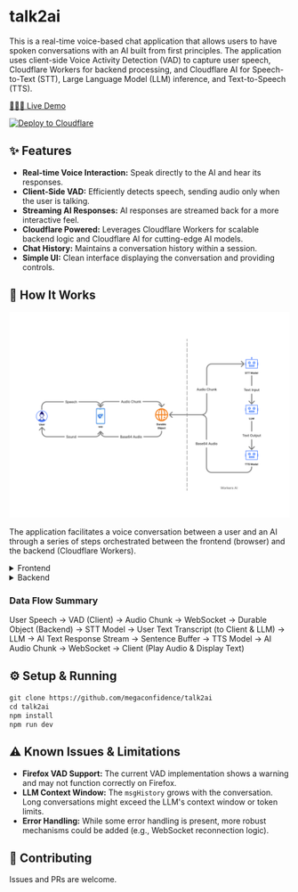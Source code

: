 # talk2ai

This is a real-time voice-based chat application that allows users to have spoken conversations with an AI built from first principles. The application uses client-side Voice Activity Detection (VAD) to capture user speech, Cloudflare Workers for backend processing, and Cloudflare AI for Speech-to-Text (STT), Large Language Model (LLM) inference, and Text-to-Speech (TTS).

[🚀🚀🚀 Live Demo](https://talk2ai.conflare.workers.dev/)

[![Deploy to Cloudflare](https://deploy.workers.cloudflare.com/button)](https://deploy.workers.cloudflare.com/?url=https://github.com/megaconfidence/talk2ai)

## ✨ Features

* **Real-time Voice Interaction:** Speak directly to the AI and hear its responses.
* **Client-Side VAD:** Efficiently detects speech, sending audio only when the user is talking.
* **Streaming AI Responses:** AI responses are streamed back for a more interactive feel.
* **Cloudflare Powered:** Leverages Cloudflare Workers for scalable backend logic and Cloudflare AI for cutting-edge AI models.
* **Chat History:** Maintains a conversation history within a session.
* **Simple UI:** Clean interface displaying the conversation and providing controls.

## 🚀 How It Works
![Architecture Diagram](arch.png)

The application facilitates a voice conversation between a user and an AI through a series of steps orchestrated between the frontend (browser) and the backend (Cloudflare Workers).

<details>
<summary>Frontend</summary>

### Frontend (Client-Side)

1.  **User Interaction & Permissions:**
    * The user clicks the "Start Conversation" button.
    * The browser requests microphone access.
2.  **Voice Activity Detection (VAD):**
    * Once permission is granted, the client-side VAD system is initialized.
    * The VAD listens to the microphone input. When the user speaks, it captures audio.
    * It processes the speech into audio chunks (ArrayBuffers).
3.  **WebSocket Connection:**
    * A WebSocket connection is established with the backend Cloudflare Worker.
4.  **Sending Audio:**
    * The captured audio chunks are sent directly to the backend via the WebSocket.
    * Any currently playing AI audio is stopped before sending new user audio.
5.  **Receiving & Displaying Messages:**
    * The frontend listens for messages from the WebSocket:
        * **`text` type:** This is the user's speech transcribed by the backend. It's displayed in the chat UI as a user message.
        * **`audio` type:** This is the AI's response. The `text` content is displayed as an AI message, and the accompanying `audio` data is queued and played back to the user.
    * The UI updates status messages (e.g., "Listening...", "AI Speaking...", "Processing...").
    * A visualizer provides feedback when the user is speaking.
6.  **Controls:**
    * **Start/Stop Conversation:** Manages the VAD, WebSocket activity, and UI state.
    * **Clear Chat:** Clears the displayed messages and sends a `clear` command to the backend to reset the conversation history for the session.
</details>

<details>
<summary>Backend</summary>
	
### Backend (Cloudflare Worker with Durable Object)

The backend is built using a Cloudflare Worker that utilizes a Durable Object to manage the state for each WebSocket connection (i.e., each user session).

1.  **WebSocket Handshake:**
    * When the frontend attempts to connect to `/websocket`, the main Worker `fetch` handler upgrades the HTTP request to a WebSocket connection.
    * It gets or creates a unique Durable Object instance (using `idFromName(crypto.randomUUID())`) to handle this specific WebSocket connection.
2.  **Receiving User Audio & Commands:**
    * The Durable Object's WebSocket event listener receives messages from the client.
    * If the message is a **stringified JSON command** (e.g., `{ "type": "cmd", "data": "clear" }`), it processes the command (e.g., clears `this.msgHistory`).
    * If the message is an **audio buffer** (user's speech):
3.  **Speech-to-Text (STT):**
    * The audio buffer (an `ArrayBuffer`) is converted to a `Uint8Array`.
    * This array is sent to the Cloudflare AI STT model (`@cf/openai/whisper-tiny-en`).
    * The model transcribes the audio to text.
    * The transcribed text is sent back to the client via WebSocket (`{ type: 'text', text: user_transcription }`) so the user can see what the AI heard.
    * The user's transcribed text is added to the `msgHistory` array for context (`{ role: 'user', content: text }`).
4.  **Large Language Model (LLM) Inference:**
    * The `msgHistory` (containing the conversation so far) is sent to the Cloudflare AI LLM (`@cf/meta/llama-4-scout-17b-16e-instruct`).
    * A system prompt ("You in a voice conversation with the user") guides the LLM's behavior.
    * The LLM generates a response as a text stream. `smoothStream()` is used for potentially smoother output.
5.  **Text Buffering & Text-to-Speech (TTS):**
    * The `bufferText` utility processes the LLM's text stream, breaking it into sentences (or manageable chunks).
    * For each sentence:
        * The sentence is added to `msgHistory` (`{ role: 'assistant', content: sentence }`).
        * The sentence is sent to the Cloudflare AI TTS model (`@cf/myshell-ai/melotts`) using a `PQueue` to manage concurrency (one TTS request at a time for this session to ensure order).
        * The TTS model converts the text sentence into audio data.
6.  **Sending AI Response to Client:**
    * The generated audio data (along with the corresponding text sentence) is sent back to the client via WebSocket (`{ type: 'audio', text: sentence, audio: audio_data }`).
7.  **WebSocket Closure:**
    * If the WebSocket connection closes, the Durable Object handles the closure.
</details>

### Data Flow Summary

User Speech → VAD (Client) → Audio Chunk → WebSocket → Durable Object (Backend) → STT Model → User Text Transcript (to Client & LLM) → LLM → AI Text Response Stream → Sentence Buffer → TTS Model → AI Audio Chunk → WebSocket → Client (Play Audio & Display Text)

## ⚙️ Setup & Running

```
git clone https://github.com/megaconfidence/talk2ai
cd talk2ai
npm install
npm run dev
```

## ⚠️ Known Issues & Limitations

* **Firefox VAD Support:** The current VAD implementation shows a warning and may not function correctly on Firefox.
* **LLM Context Window:** The `msgHistory` grows with the conversation. Long conversations might exceed the LLM's context window or token limits.
* **Error Handling:** While some error handling is present, more robust mechanisms could be added (e.g., WebSocket reconnection logic).

## 🤝 Contributing

Issues and PRs are welcome.
